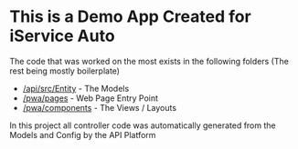 # This is a Demo App Created for iService Auto

The code that was worked on the most exists in the following folders (The rest being mostly boilerplate)

- [/api/src/Entity](https://github.com/zachlankton/iServiceAutoDemo/tree/main/api/src/Entity) - The Models
- [/pwa/pages](https://github.com/zachlankton/iServiceAutoDemo/tree/main/pwa/pages) - Web Page Entry Point
- [/pwa/components](https://github.com/zachlankton/iServiceAutoDemo/tree/main/pwa/components) - The Views / Layouts

In this project all controller code was automatically generated from the Models and Config by the API Platform

